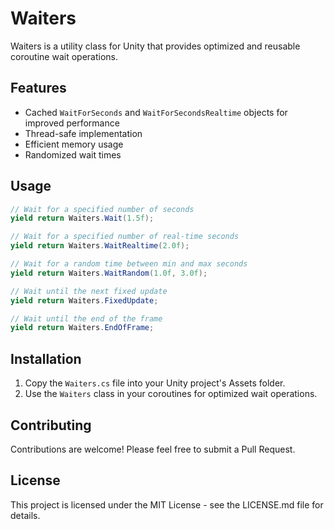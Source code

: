 # Waiters

Waiters is a utility class for Unity that provides optimized and reusable coroutine wait operations.

## Features

- Cached `WaitForSeconds` and `WaitForSecondsRealtime` objects for improved performance
- Thread-safe implementation
- Efficient memory usage
- Randomized wait times

## Usage

```csharp
// Wait for a specified number of seconds
yield return Waiters.Wait(1.5f);

// Wait for a specified number of real-time seconds
yield return Waiters.WaitRealtime(2.0f);

// Wait for a random time between min and max seconds
yield return Waiters.WaitRandom(1.0f, 3.0f);

// Wait until the next fixed update
yield return Waiters.FixedUpdate;

// Wait until the end of the frame
yield return Waiters.EndOfFrame;
```

## Installation

1. Copy the `Waiters.cs` file into your Unity project's Assets folder.
2. Use the `Waiters` class in your coroutines for optimized wait operations.

## Contributing

Contributions are welcome! Please feel free to submit a Pull Request.

## License

This project is licensed under the MIT License - see the LICENSE.md file for details.

